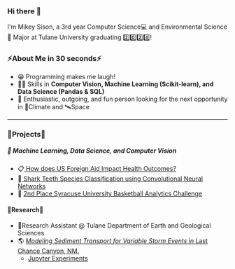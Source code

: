 ### Hi there 👋
I'm Mikey Sison, a 3rd year Computer Science💻 and Environmental Science🌱 Major at Tulane University graduating 2️⃣0️⃣2️⃣4️⃣!

### ⚡About Me in 30 seconds⚡
* 😁 Programming makes me laugh!
* 🤹‍♂️ Skills in **Computer Vision, Machine Learning (Scikit-learn), and Data Science (Pandas & SQL)**
* 🙌 Enthusiastic, outgoing, and fun person looking for the next opportunity in 🌱Climate and 🛰️Space
---
### 🔭Projects🔭

##### 🤖 Machine Learning, Data Science, and Computer Vision
* 📋<a href= "https://chriscallahan99.github.io/DataScience_Final_Project/ "> How does US Foreign Aid Impact Health Outcomes?</a> 
* 🦈<a href= "https://github.com/mikafur32/Shark-Species-Classification "> Shark Teeth Species Classification using Convolutional Neural Networks</a>
* 🏀 <a href= "https://github.com/mikafur32/syracuseBasketballCompetition"> 2nd Place Syracuse University Basketball Analytics Challenge</a>

#### 📖Research📖
* 🔬Research Assistant @ Tulane Department of Earth and Geological Sciences
* 🌎 <a href= "https://github.com/yosemite-sam-anderson/flood_sed_transport"> *Modeling Sediment Transport for Variable Storm Events in* Last Chance Canyon, NM.</a>
  * <a href= "https://github.com/yosemite-sam-anderson/flood_sed_transport/tree/main/jupyter_example"> Jupyter Experiments </a>

<!--
**mikafur32/mikafur32** is a ✨ _special_ ✨ repository because its `README.md` (this file) appears on your GitHub profile.

Here are some ideas to get you started:

- 🔭 I’m currently working on ...
- 🌱 I’m currently learning ...
- 👯 I’m looking to collaborate on ...
- 🤔 I’m looking for help with ...
- 💬 Ask me about ...
- 📫 How to reach me: ...
- 😄 Pronouns: ...
- ⚡ Fun fact: ...
-->
